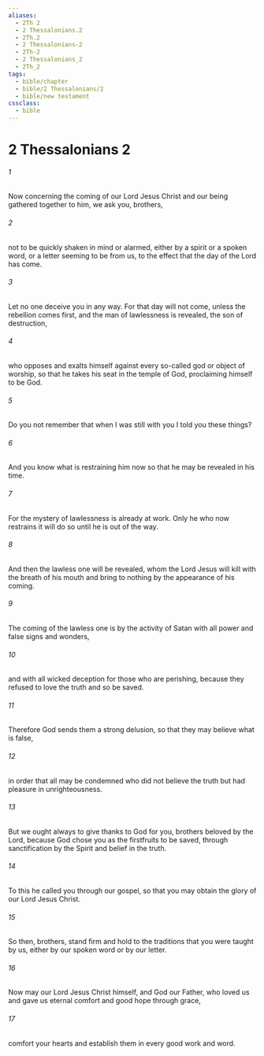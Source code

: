 ```yaml
---
aliases:
  - 2Th 2
  - 2 Thessalonians.2
  - 2Th.2
  - 2 Thessalonians-2
  - 2Th-2
  - 2 Thessalonians_2
  - 2Th_2
tags:
  - bible/chapter
  - bible/2 Thessalonians/2
  - bible/new testament
cssclass:
  - bible
---
```


# 2 Thessalonians 2

###### 1
Now concerning the coming of our Lord Jesus Christ and our being gathered together to him, we ask you, brothers,
###### 2
not to be quickly shaken in mind or alarmed, either by a spirit or a spoken word, or a letter seeming to be from us, to the effect that the day of the Lord has come.
###### 3
Let no one deceive you in any way. For that day will not come, unless the rebellion comes first, and the man of lawlessness is revealed, the son of destruction,
###### 4
who opposes and exalts himself against every so-called god or object of worship, so that he takes his seat in the temple of God, proclaiming himself to be God.
###### 5
Do you not remember that when I was still with you I told you these things?
###### 6
And you know what is restraining him now so that he may be revealed in his time.
###### 7
For the mystery of lawlessness is already at work. Only he who now restrains it will do so until he is out of the way.
###### 8
And then the lawless one will be revealed, whom the Lord Jesus will kill with the breath of his mouth and bring to nothing by the appearance of his coming.
###### 9
The coming of the lawless one is by the activity of Satan with all power and false signs and wonders,
###### 10
and with all wicked deception for those who are perishing, because they refused to love the truth and so be saved.
###### 11
Therefore God sends them a strong delusion, so that they may believe what is false,
###### 12
in order that all may be condemned who did not believe the truth but had pleasure in unrighteousness.
###### 13
But we ought always to give thanks to God for you, brothers beloved by the Lord, because God chose you as the firstfruits to be saved, through sanctification by the Spirit and belief in the truth.
###### 14
To this he called you through our gospel, so that you may obtain the glory of our Lord Jesus Christ.
###### 15
So then, brothers, stand firm and hold to the traditions that you were taught by us, either by our spoken word or by our letter.
###### 16
Now may our Lord Jesus Christ himself, and God our Father, who loved us and gave us eternal comfort and good hope through grace,
###### 17
comfort your hearts and establish them in every good work and word.


